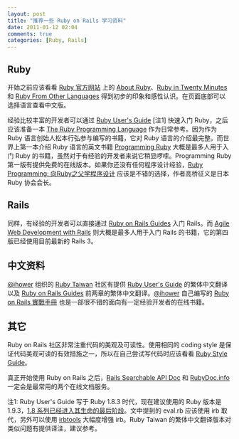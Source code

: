 ```yaml
---
layout: post
title: "推荐一些 Ruby on Rails 学习资料"
date: 2011-01-12 02:04
comments: true
categories: [Ruby, Rails]
---
```


## Ruby ##

开始之前应该看看 [Ruby 官方网站](http://www.ruby-lang.org/) 上的 [About Ruby](http://www.ruby-lang.org/en/about/)、[Ruby in Twenty Minutes](http://www.ruby-lang.org/en/documentation/quickstart/) 和 [Ruby From Other Languages](http://www.ruby-lang.org/en/documentation/ruby-from-other-languages/) 得到初步的印象和感性认识。在页面底部可以选择语言查看中文版。

经验比较丰富的开发者可以通过 [Ruby User's Guide](http://www.rubyist.net/~slagell/ruby/) [注1] 快速入门 Ruby，之后应该准备一本 [The Ruby Programming Language](http://books.google.com/books?id=jcUbTcr5XWwC) 作为日常参考。因为作为 Ruby 语言创始人松本行弘参与编写的书籍，它对 Ruby 语言的介绍最完整。而世界上第一本介绍 Ruby 语言的英文书籍 [Programming Ruby](http://ruby-doc.org/docs/ProgrammingRuby/) 大概是最多人用于入门 Ruby 的书籍，虽然对于有经验的开发者来说它稍显啰嗦。Programming Ruby 第一版有提供免费的在线版本。如果你还没有任何程序设计经验，[Ruby Programming: 向Ruby之父学程序设计](http://www.china-pub.com/195252) 应该是不错的选择，作者高桥征义是日本 Ruby 协会会长。

## Rails ##
同样，有经验的开发者可以直接通过 [Ruby on Rails Guides](http://guides.rubyonrails.org/) 入门 Rails。而 [Agile Web Development with Rails](http://pragprog.com/titles/rails4/agile-web-development-with-rails) 则大概是最多人用于入门 Rails 的书籍，它的第四版已经使用目前最新的 Rails 3。

## 中文资料 ##

[@ihower](http://twitter.com/ihower) 组织的 [Ruby Taiwan](http://ruby.tw) 社区有提供 [Ruby User's Guide](http://guides.ruby.tw/ruby/) 的繁体中文翻译以及 [Ruby on Rails Guides](http://guides.ruby.tw/rails3/) 前两章的繁体中文翻译。[@ihower](http://twitter.com/ihower) 自己编写的 [Ruby on Rails 實戰手冊](http://ihower.tw/rails3/) 也是一部很不错的面向有一定经验开发者的在线书籍。

## 其它 ##

Ruby on Rails 社区非常注重代码的美观及可读性。使用相同的 coding style 是保证代码美观可读的有效措施之一，所以在自己尝试写代码时应该看看 [Ruby Style Guide](https://github.com/bbatsov/ruby-style-guide)。

真正开始使用 Ruby on Rails 之后，[Rails Searchable API Doc](http://www.railsapi.com/) 和 [RubyDoc.info](http://rdoc.info/) 一定会是最常用的两个在线文档服务。

注1: Ruby User's Guide 写于 Ruby 1.8.3 时代，现在建议使用的 Ruby 版本是 1.9.3，[1.8 系列已经进入其生命的最后阶段](http://www.ruby-lang.org/en/news/2011/10/06/plans-for-1-8-7/)。文中提到的 eval.rb 应该使用 irb 取代，另外可以使用 [irbtools](https://github.com/janlelis/irbtools) 大幅度增强 irb。Ruby Taiwan 的繁体中文翻译版本对类似问题有提供译注，建议参考。
